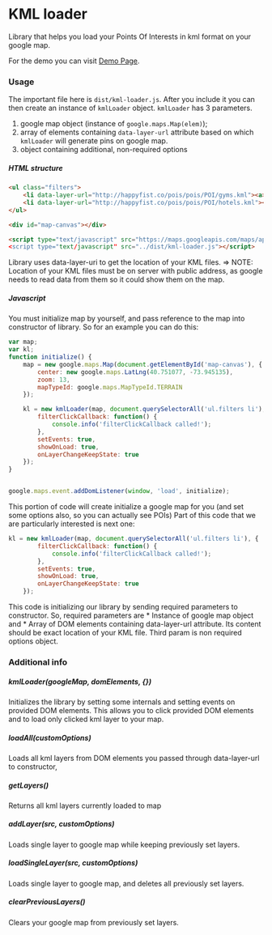 # KML loader
Library that helps you load your Points Of Interests in kml format on your google map.

For the demo you can visit [Demo Page](http://simkesd.github.io/kml-loader/demo.html).
### Usage

The important file here is `dist/kml-loader.js`. After you include it you can then create an instance of `kmlLoader` object. `kmlLoader` has 3 parameters.

1. google map object (instance of `google.maps.Map(elem)`);
2. array of elements containing `data-layer-url` attribute based on which `kmlLoader` will generate pins on google map.
3. object containing additional, non-required options

##### HTML structure

``` HTML
<ul class="filters">
    <li data-layer-url="http://happyfist.co/pois/pois/POI/gyms.kml"><a>Gyms</a></li>
    <li data-layer-url="http://happyfist.co/pois/pois/POI/hotels.kml"><a>Hotels</a></li>
</ul>

<div id="map-canvas"></div>

<script type="text/javascript" src="https://maps.googleapis.com/maps/api/js></script>
<script type="text/javascript" src="../dist/kml-loader.js"></script>
```

Library uses data-layer-uri to get the location of your KML files.
=> NOTE: Location of your KML files must be on server with public address, as google needs to read data from them so it could show them on the map.

##### Javascript

You must initialize map by yourself, and pass reference to the map into constructor of library. So for an example you can do this:

``` javascript
var map;
var kl;
function initialize() {
    map = new google.maps.Map(document.getElementById('map-canvas'), {
        center: new google.maps.LatLng(40.751077, -73.945135),
        zoom: 13,
        mapTypeId: google.maps.MapTypeId.TERRAIN
    });

    kl = new kmlLoader(map, document.querySelectorAll('ul.filters li'), {
        filterClickCallback: function() {
            console.info('filterClickCallback called!');
        },
        setEvents: true,
        showOnLoad: true,
        onLayerChangeKeepState: true
    });
}


google.maps.event.addDomListener(window, 'load', initialize);
```

This portion of code will create initialize a google map for you (and set some options also, so you can actually see POIs)
Part of this code that we are particularly interested is next one:

``` javascript
kl = new kmlLoader(map, document.querySelectorAll('ul.filters li'), {
        filterClickCallback: function() {
            console.info('filterClickCallback called!');
        },
        setEvents: true,
        showOnLoad: true,
        onLayerChangeKeepState: true
    });
```

This code is initializing our library by sending required parameters to constructor. So, required parameters are
    * Instance of google map object and
    * Array of DOM elements containing data-layer-url attribute. Its content should be exact location of your KML file.
Third param is non required options object. 

### Additional info

##### kmlLoader(googleMap, domElements, {})
Initializes the library by setting some internals and setting events on provided DOM elements. This allows you to click
provided DOM elements and to load only clicked kml layer to your map.

##### loadAll(customOptions)
Loads all kml layers from DOM elements you passed through data-layer-url to constructor,

##### getLayers()
Returns all kml layers currently loaded to map

##### addLayer(src, customOptions)
Loads single layer to google map while keeping previously set layers.

##### loadSingleLayer(src, customOptions)
Loads single layer to google map, and deletes all previously set layers.

##### clearPreviousLayers()
Clears your google map from previously set layers.
